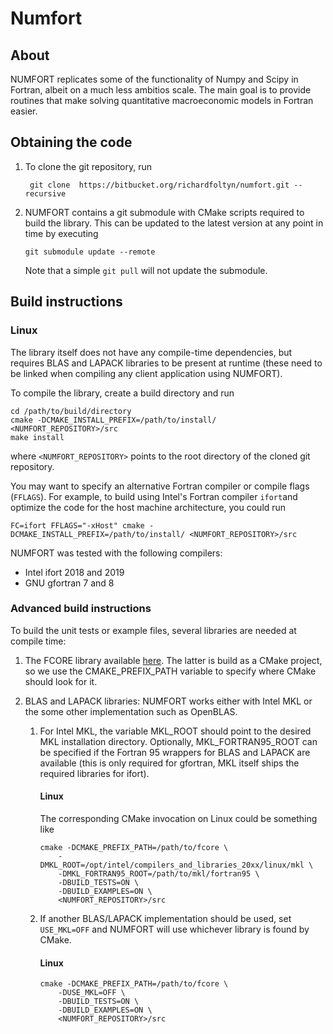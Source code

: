 # Numfort #

## About ##

NUMFORT replicates some of the functionality of Numpy and Scipy in
Fortran, albeit on a much less ambitios scale. The main goal
is to provide routines that make solving quantitative macroeconomic
models in Fortran easier.

## Obtaining the code ##

1. To clone the git repository, run 
    
        git clone  https://bitbucket.org/richardfoltyn/numfort.git --recursive
        
1.  NUMFORT contains a git submodule with CMake scripts required to build the 
    library. This can be updated to the latest version at any point in
    time by executing
        
        git submodule update --remote
        
    Note that a simple `git pull` will not update the submodule.
        
## Build instructions ##

### Linux ###

The library itself does not have any compile-time dependencies, but 
requires BLAS and LAPACK libraries to be present at runtime (these need 
to be linked when compiling any client application using NUMFORT).

To compile the library, create a build directory and run

    cd /path/to/build/directory
    cmake -DCMAKE_INSTALL_PREFIX=/path/to/install/ <NUMFORT_REPOSITORY>/src
    make install
    
where `<NUMFORT_REPOSITORY>` points to the root directory of the cloned
git repository.

You may want to specify an alternative Fortran compiler or compile flags (`FFLAGS`).
For example, to build using Intel's Fortran compiler `ifort`and optimize the
code for the host machine architecture, you could run

    FC=ifort FFLAGS="-xHost" cmake -DCMAKE_INSTALL_PREFIX=/path/to/install/ <NUMFORT_REPOSITORY>/src

NUMFORT was tested with the following compilers:
-   Intel ifort 2018 and 2019
-   GNU gfortran 7 and 8



### Advanced build instructions ###

To build the unit tests or example files, several libraries are needed at 
compile time:
1.  The FCORE library available [here](https://bitbucket.org/richardfoltyn/fortran-corelib).
    The latter is build as a CMake project, so we use the 
    CMAKE_PREFIX_PATH variable to specify where CMake should look for it.

1.  BLAS and LAPACK libraries: NUMFORT works either with Intel MKL
    or the some other implementation such as OpenBLAS.
    1.  For Intel MKL, the variable MKL_ROOT should point to the 
        desired MKL installation directory.
        Optionally, MKL_FORTRAN95_ROOT can be specified if the Fortran 95
        wrappers for BLAS and LAPACK are available (this is only required
        for gfortran, MKL itself ships the required libraries for ifort).
        
        #### Linux ####
        
        The corresponding CMake invocation on Linux could be something like
        
            cmake -DCMAKE_PREFIX_PATH=/path/to/fcore \
                -DMKL_ROOT=/opt/intel/compilers_and_libraries_20xx/linux/mkl \
                -DMKL_FORTRAN95_ROOT=/path/to/mkl/fortran95 \
                -DBUILD_TESTS=ON \
                -DBUILD_EXAMPLES=ON \
                <NUMFORT_REPOSITORY>/src
    2.  If another BLAS/LAPACK implementation should be used, set
        `USE_MKL=OFF` and NUMFORT will use whichever library is found 
         by CMake.
         
         #### Linux ####
         
            cmake -DCMAKE_PREFIX_PATH=/path/to/fcore \
                -DUSE_MKL=OFF \
                -DBUILD_TESTS=ON \
                -DBUILD_EXAMPLES=ON \
                <NUMFORT_REPOSITORY>/src
